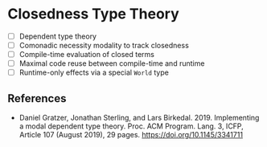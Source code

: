 # $\text{Closedness Type Theory}$

- [ ] Dependent type theory
- [ ] Comonadic necessity modality to track closedness
- [ ] Compile-time evaluation of closed terms
- [ ] Maximal code reuse between compile-time and runtime
- [ ] Runtime-only effects via a special `World` type

## References

- Daniel Gratzer, Jonathan Sterling, and Lars Birkedal. 2019. Implementing a modal dependent type theory. Proc. ACM Program. Lang. 3, ICFP, Article 107 (August 2019), 29 pages. https://doi.org/10.1145/3341711
